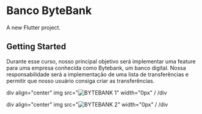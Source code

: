 # Banco ByteBank

A new Flutter project.

## Getting Started

Durante esse curso, nosso principal objetivo será implementar uma feature para uma empresa conhecida como Bytebank, um banco digital. Nossa responsabilidade será a implementação de uma lista de transferências e permitir que nosso usuário consiga criar as transferências.

div align="center"
img src="![BYTEBANK 1](https://user-images.githubusercontent.com/33531233/160292894-3c51a1b1-c894-40a0-a590-140c61170ba2.png)" width="0px" /
/div

div align="center"
img src="![BYTEBANK 2](https://user-images.githubusercontent.com/33531233/160292951-4f7bd7ab-22d9-483f-924e-7496e5cef801.png)" width="0px" /
/div
